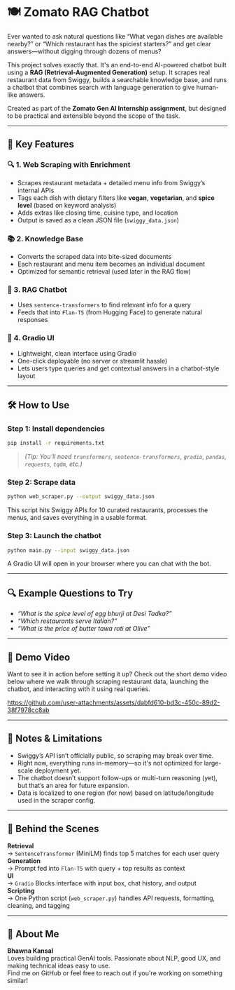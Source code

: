 # 🍽️ Zomato RAG Chatbot

Ever wanted to ask natural questions like “What vegan dishes are available nearby?” or “Which restaurant has the spiciest starters?” and get clear answers—without digging through dozens of menus?

This project solves exactly that. It's an end-to-end AI-powered chatbot built using a **RAG (Retrieval-Augmented Generation)** setup. It scrapes real restaurant data from Swiggy, builds a searchable knowledge base, and runs a chatbot that combines search with language generation to give human-like answers.

Created as part of the **Zomato Gen AI Internship assignment**, but designed to be practical and extensible beyond the scope of the task.

---

## 🧠 Key Features

### 🔍 1. Web Scraping with Enrichment
- Scrapes restaurant metadata + detailed menu info from Swiggy’s internal APIs
- Tags each dish with dietary filters like **vegan**, **vegetarian**, and **spice level** (based on keyword analysis)
- Adds extras like closing time, cuisine type, and location
- Output is saved as a clean JSON file (`swiggy_data.json`)

### 📚 2. Knowledge Base
- Converts the scraped data into bite-sized documents
- Each restaurant and menu item becomes an individual document
- Optimized for semantic retrieval (used later in the RAG flow)

### 🤖 3. RAG Chatbot
- Uses `sentence-transformers` to find relevant info for a query
- Feeds that into `Flan-T5` (from Hugging Face) to generate natural responses

### 💬 4. Gradio UI
- Lightweight, clean interface using Gradio
- One-click deployable (no server or streamlit hassle)
- Lets users type queries and get contextual answers in a chatbot-style layout

---

## 🛠️ How to Use

### Step 1: Install dependencies

```bash
pip install -r requirements.txt
```

> _(Tip: You’ll need `transformers`, `sentence-transformers`, `gradio`, `pandas`, `requests`, `tqdm`, etc.)_

### Step 2: Scrape data

```bash
python web_scraper.py --output swiggy_data.json
```

This script hits Swiggy APIs for 10 curated restaurants, processes the menus, and saves everything in a usable format.

### Step 3: Launch the chatbot

```bash
python main.py --input swiggy_data.json
```

A Gradio UI will open in your browser where you can chat with the bot.

---

## 🔍 Example Questions to Try

- _“What is the spice level of egg bhurji at Desi Tadka?”_
- _“Which restaurants serve Italian?”_
- _“What is the price of butter tawa roti at Olive”_

---

## 🎥 Demo Video

Want to see it in action before setting it up? Check out the short demo video below where we walk through scraping restaurant data, launching the chatbot, and interacting with it using real queries.

https://github.com/user-attachments/assets/dabfd610-bd3c-450c-89d2-38f7978cc8ab

---




## 📎 Notes & Limitations

- Swiggy’s API isn’t officially public, so scraping may break over time.
- Right now, everything runs in-memory—so it's not optimized for large-scale deployment yet.
- The chatbot doesn’t support follow-ups or multi-turn reasoning (yet), but that’s an area for future expansion.
- Data is localized to one region (for now) based on latitude/longitude used in the scraper config.

---

## 🧠 Behind the Scenes

**Retrieval**  
→ `SentenceTransformer` (MiniLM) finds top 5 matches for each user query  
**Generation**  
→ Prompt fed into `Flan-T5` with query + top results as context  
**UI**  
→ `Gradio` Blocks interface with input box, chat history, and output  
**Scripting**  
→ One Python script (`web_scraper.py`) handles API requests, formatting, cleaning, and tagging

---

## 🙋 About Me

**Bhawna Kansal**  
Loves building practical GenAI tools. Passionate about NLP, good UX, and making technical ideas easy to use.  
Find me on GitHub or feel free to reach out if you're working on something similar!

